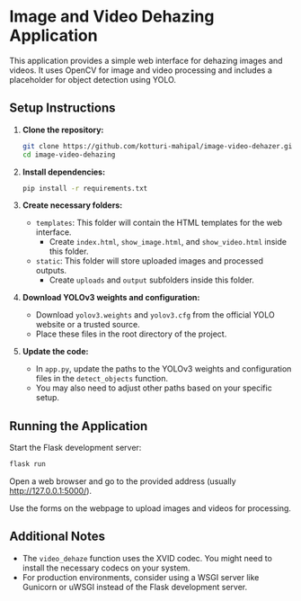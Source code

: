 # Image and Video Dehazing Application

This application provides a simple web interface for dehazing images and videos. It uses OpenCV for image and video processing and includes a placeholder for object detection using YOLO.

## Setup Instructions

1. **Clone the repository:**

   ```bash
   git clone https://github.com/kotturi-mahipal/image-video-dehazer.git
   cd image-video-dehazing
   ```

2. **Install dependencies:**

   ```bash
   pip install -r requirements.txt
   ```

3. **Create necessary folders:**
   - `templates`: This folder will contain the HTML templates for the web interface.
     - Create `index.html`, `show_image.html`, and `show_video.html` inside this folder.
   - `static`: This folder will store uploaded images and processed outputs.
     - Create `uploads` and `output` subfolders inside this folder.

4. **Download YOLOv3 weights and configuration:**
   - Download `yolov3.weights` and `yolov3.cfg` from the official YOLO website or a trusted source.
   - Place these files in the root directory of the project.

5. **Update the code:**
   - In `app.py`, update the paths to the YOLOv3 weights and configuration files in the `detect_objects` function.
   - You may also need to adjust other paths based on your specific setup.

## Running the Application

Start the Flask development server:

```bash
flask run
```

Open a web browser and go to the provided address (usually http://127.0.0.1:5000/).

Use the forms on the webpage to upload images and videos for processing.

## Additional Notes

- The `video_dehaze` function uses the XVID codec. You might need to install the necessary codecs on your system.
- For production environments, consider using a WSGI server like Gunicorn or uWSGI instead of the Flask development server.
